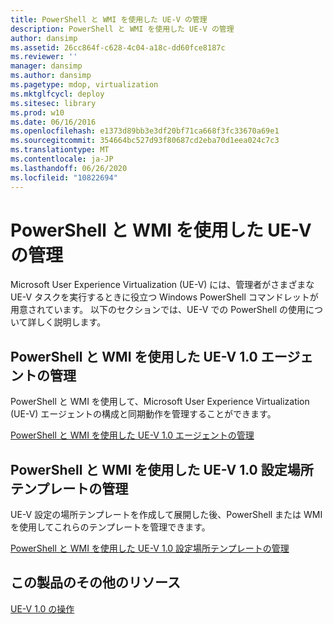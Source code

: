 ```yaml
---
title: PowerShell と WMI を使用した UE-V の管理
description: PowerShell と WMI を使用した UE-V の管理
author: dansimp
ms.assetid: 26cc864f-c628-4c04-a18c-dd60fce8187c
ms.reviewer: ''
manager: dansimp
ms.author: dansimp
ms.pagetype: mdop, virtualization
ms.mktglfcycl: deploy
ms.sitesec: library
ms.prod: w10
ms.date: 06/16/2016
ms.openlocfilehash: e1373d89bb3e3df20bf71ca668f3fc33670a69e1
ms.sourcegitcommit: 354664bc527d93f80687cd2eba70d1eea024c7c3
ms.translationtype: MT
ms.contentlocale: ja-JP
ms.lasthandoff: 06/26/2020
ms.locfileid: "10822694"
---
```

# PowerShell と WMI を使用した UE-V の管理


Microsoft User Experience Virtualization (UE-V) には、管理者がさまざまな UE-V タスクを実行するときに役立つ Windows PowerShell コマンドレットが用意されています。 以下のセクションでは、UE-V での PowerShell の使用について詳しく説明します。

## PowerShell と WMI を使用した UE-V 1.0 エージェントの管理


PowerShell と WMI を使用して、Microsoft User Experience Virtualization (UE-V) エージェントの構成と同期動作を管理することができます。

[PowerShell と WMI を使用した UE-V 1.0 エージェントの管理](managing-the-ue-v-10-agent-and-packages-with-powershell-and-wmi.md)

## PowerShell と WMI を使用した UE-V 1.0 設定場所テンプレートの管理


UE-V 設定の場所テンプレートを作成して展開した後、PowerShell または WMI を使用してこれらのテンプレートを管理できます。

[PowerShell と WMI を使用した UE-V 1.0 設定場所テンプレートの管理](managing-ue-v-10-settings-location-templates-using-powershell-and-wmi.md)

## この製品のその他のリソース


[UE-V 1.0 の操作](operations-for-ue-v-10.md)

 

 





